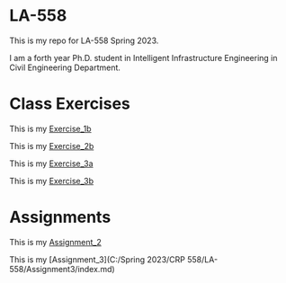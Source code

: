 # LA-558
This is my repo for LA-558 Spring 2023. 

I am a forth year Ph.D. student in Intelligent Infrastructure Engineering in Civil Engineering Department.

# Class Exercises

This is my [Exercise_1b](ex1b/ex1b.md)

This is my [Exercise_2b](Exercises_/ex2b.md)

This is my [Exercise_3a](Exercises_/ex3a.md)

This is my [Exercise_3b](Exercises_/ex3b.md)

# Assignments

This is my [Assignment_2](Exercises_/assignment2.md)

This is my [Assignment_3](C:/Spring 2023/CRP 558/LA-558/Assignment3/index.md)
